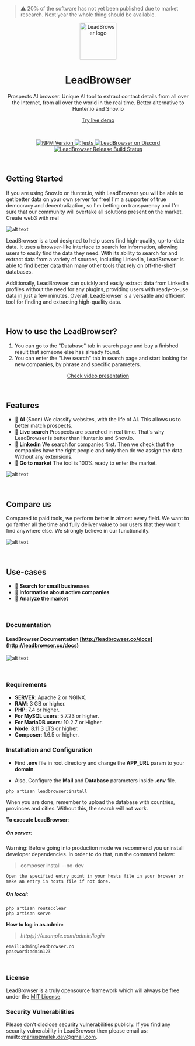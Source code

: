 > :warning: 20% of the software has not yet been published due to market research. Next year the whole thing should be available.

<p align="center">
  <a href="#">
    <img src="https://github.com/LeadBrowser/app/blob/main/images/mini-white.png?raw=true" width="100px" alt="LeadBrowser logo" />
  </a>
</p>

<h1 align="center">LeadBrowser</h1>
<p align="center">Prospects AI browser. Unique AI tool to extract contact details from all over the Internet, from all over the world in the real time. Better alternative to Hunter.io and Snov.io</p>
<p align="center"><a href="http://leadbrowser.co">Try live demo</a></p>
<br />

<p align="center">
  <a href="https://www.npmjs.org/package/@leadbrowser/leadbrowser">
    <img src="https://img.shields.io/npm/v/@leadbrowser/leadbrowser/latest.svg" alt="NPM Version" />
  </a>
  <a href="https://github.com/leadbrowser/app/actions/workflows/tests.yml">
    <img src="https://github.com/leadbrowser/app/actions/workflows/tests.yml/badge.svg?branch=main" alt="Tests" />
  </a>
  <a href="https://discord.leadbrowser.io">
    <img src="https://img.shields.io/discord/811989166782021632?label=Discord" alt="LeadBrowser on Discord" />
  </a>
  <a href="https://github.com/leadbrowser/app/actions/workflows/nightly.yml">
    <img src="https://github.com/leadbrowser/app/actions/workflows/nightly.yml/badge.svg" alt="LeadBrowser Release Build Status" />
  </a>
</p>

<br>

## Getting Started

If you are using Snov.io or Hunter.io, with LeadBrowser you will be able to get better data on your own server for free! I'm a supporter of true democracy and decentralization, so I'm betting on transparency and I'm sure that our community will overtake all solutions present on the market. Create web3 with me!

![alt text](https://github.com/LeadBrowser/app/blob/main/images/landing.png?raw=true)

LeadBrowser is a tool designed to help users find high-quality, up-to-date data.
It uses a browser-like interface to search for information, allowing users to easily find the data they need. With its ability to search for and extract data from a variety of sources, including LinkedIn, LeadBrowser is able to find better data than many other tools that rely on off-the-shelf databases. 

Additionally, LeadBrowser can quickly and easily extract data from LinkedIn profiles without the need for any plugins, providing users with ready-to-use data in just a few minutes. Overall, LeadBrowser is a versatile and efficient tool for finding and extracting high-quality data.

<br>

## How to use the LeadBrowser?
1. You can go to the "Database" tab in search page and buy a finished result that someone else has already found.
2. You can enter the "Live search" tab in search page and start looking for new companies, by phrase and specific parameters.

<p align="center"><a href="https://youtu.be/QuLQ615UDo0">Check video presentation</a></p>

<br>

## Features

* 📁 **AI** (Soon) We classify websites, with the life of AI. This allows us to better match prospects.
* 🔄 **Live search** Prospects are searched in real time. That's why LeadBrowser is better than Hunter.io and Snov.io.
* 🙌 **Linkedin** We search for companies first. Then we check that the companies have the right people and only then do we assign the data. Without any extensions.
* 🚀 **Go to market** The tool is 100% ready to enter the market.

![alt text](https://github.com/LeadBrowser/app/blob/main/images/dashboard.png?raw=true)

<br>

## Compare us

Compared to paid tools, we perform better in almost every field. We want to go farther all the time and fully deliver value to our users that they won't find anywhere else. We strongly believe in our functionality.

![alt text](https://github.com/LeadBrowser/app/blob/main/images/compare-us.png?raw=true)

<br>

## Use-cases

* 📁 **Search for small businesses**
* 📁 **Information about active companies**
* 📁 **Analyze the market**

<br>

### Documentation

#### LeadBrowser Documentation [http://leadbrowser.co/docs](http://leadbrowser.co/docs)

![alt text](https://github.com/LeadBrowser/app/blob/main/images/fnc.png?raw=true)

<br>

### Requirements

-   **SERVER**: Apache 2 or NGINX.
-   **RAM**: 3 GB or higher.
-   **PHP**: 7.4 or higher.
-   **For MySQL users**: 5.7.23 or higher.
-   **For MariaDB users**: 10.2.7 or Higher.
-   **Node**: 8.11.3 LTS or higher.
-   **Composer**: 1.6.5 or higher.

### Installation and Configuration

-   Find **.env** file in root directory and change the **APP_URL** param to your **domain**.

-   Also, Configure the **Mail** and **Database** parameters inside **.env** file.

```
php artisan leadbrowser:install
```

When you are done, remember to upload the database with countries, provinces and cities. Without this, the search will not work.

**To execute LeadBrowser**:

##### On server:

Warning: Before going into production mode we recommend you uninstall developer dependencies.
In order to do that, run the command below:

> composer install --no-dev

```
Open the specified entry point in your hosts file in your browser or make an entry in hosts file if not done.
```

##### On local:

```
php artisan route:clear
php artisan serve
```


**How to log in as admin:**

> _http(s)://example.com/admin/login_

```
email:admin@leadbrowser.co
password:admin123
```

<br>

### License

LeadBrowser is a truly opensource framework which will always be free under the [MIT License](https://github.com/LeadBrowser/app/blob/master/LICENSE).

### Security Vulnerabilities

Please don't disclose security vulnerabilities publicly. If you find any security vulnerability in LeadBrowser then please email us: mailto:mariuszmalek.dev@gmail.com.
